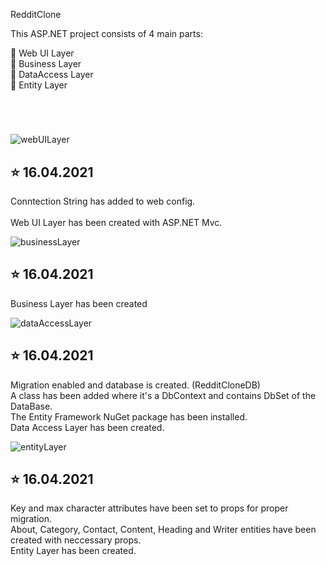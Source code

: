  RedditClone 

This ASP.NET project consists of 4 main parts:

:pushpin: Web UI Layer  <br>
:pushpin: Business Layer <br>
:pushpin: DataAccess Layer <br>
:pushpin: Entity Layer <br>

#
<br>

![webUILayer](https://user-images.githubusercontent.com/75935753/115037508-34725f00-9ed7-11eb-8a29-483eac50d6aa.png)

## :star: 16.04.2021 <br>

Conntection String has added to web config. <br>  
Web UI Layer has been created with ASP.NET Mvc. <br>

![businessLayer](https://user-images.githubusercontent.com/75935753/115037482-30464180-9ed7-11eb-8cba-a15665f854be.jpg)

## :star: 16.04.2021 <br>
Business Layer has been created <br>


![dataAccessLayer](https://user-images.githubusercontent.com/75935753/115037492-32100500-9ed7-11eb-8dc2-8bac6bf8f6c1.jpg)

## :star: 16.04.2021 <br>

Migration enabled and database is created. (RedditCloneDB) <br>
A class has been added where it's a DbContext and contains DbSet of the DataBase. <br>
The Entity Framework NuGet package has been installed. <br>
Data Access Layer has been created.<br>  

![entityLayer](https://user-images.githubusercontent.com/75935753/115037502-33413200-9ed7-11eb-8d61-8909efcb18f2.jpg)

## :star: 16.04.2021 <br>

Key and max character attributes have been set to props for proper migration. <br>
About, Category, Contact, Content, Heading and Writer entities have been created with neccessary props. <br>
Entity Layer has been created. <br>
